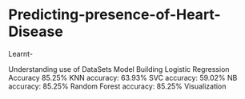 # Predicting-presence-of-Heart-Disease

Learnt-

Understanding use of DataSets
      Model Building
      Logistic Regression Accuracy 85.25%
      KNN accuracy: 63.93%
      SVC accuracy: 59.02%
      NB accuracy: 85.25%
      Random Forest accuracy: 85.25%
      Visualization
